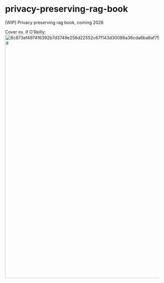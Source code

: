 # privacy-preserving-rag-book
[WIP] Privacy preserving rag book, coming 2026

Cover ex. if O'Reilly:
<img width="533" height="800" alt="6c873ef497416392b7d3749e256d22552c67f143d30086a36cda6ba8af7513cd" src="https://github.com/user-attachments/assets/56c7478a-4d9a-443f-b18a-e2b742cb8df4" />

